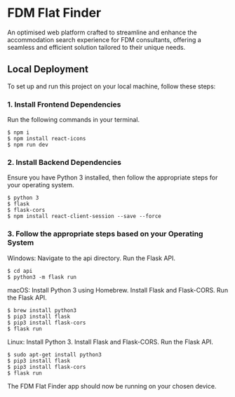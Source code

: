 # FDM Flat Finder

An optimised web platform crafted to streamline and enhance the accommodation search experience for FDM consultants, offering a seamless and efficient solution tailored to their unique needs. 

## Local Deployment

To set up and run this project on your local machine, follow these steps: 

### 1. Install Frontend Dependencies 
Run the following commands in your terminal.

```
$ npm i
$ npm install react-icons
$ npm run dev
```
### 2. Install Backend Dependencies 
Ensure you have Python 3 installed, then follow the appropriate steps for your operating system.

```
$ python 3
$ flask
$ flask-cors
$ npm install react-client-session --save --force
```
### 3. Follow the appropriate steps based on your Operating System 
Windows: 
Navigate to the api directory. Run the Flask API. 
```
$ cd api
$ python3 -m flask run
```
macOS: 
Install Python 3 using Homebrew. Install Flask and Flask-CORS. Run the Flask API. 
```
$ brew install python3
$ pip3 install flask
$ pip3 install flask-cors
$ flask run
```
Linux: 
Install Python 3. Install Flask and Flask-CORS. Run the Flask API. 
```
$ sudo apt-get install python3
$ pip3 install flask
$ pip3 install flask-cors
$ flask run
```
The FDM Flat Finder app should now be running on your chosen device. 
